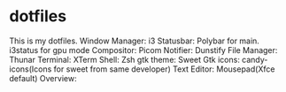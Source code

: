 # dotfiles
This is my dotfiles.
Window Manager: i3
Statusbar: Polybar for main. i3status for gpu mode
Compositor: Picom
Notifier: Dunstify
File Manager: Thunar
Terminal: XTerm
Shell: Zsh
gtk theme: Sweet
Gtk icons: candy-icons(Icons for sweet from same developer)
Text Editor: Mousepad(Xfce default)
Overview:
